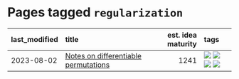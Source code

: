 # Pages tagged `regularization`

|last_modified|title|est. idea maturity|tags
|:---|:---|---:|:---|
|2023-08-02|[Notes on differentiable permutations](../differentiable_permutations.md)|1241|[![](https://img.shields.io/badge/tag-differentiable_permutation-6819c6)](../tags/differentiable_permutation.md) [![](https://img.shields.io/badge/tag-experimental-48fb29)](../tags/experimental.md) [![](https://img.shields.io/badge/tag-interpretability-11772b)](../tags/interpretability.md) [![](https://img.shields.io/badge/tag-regularization-5fba1d)](../tags/regularization.md)|